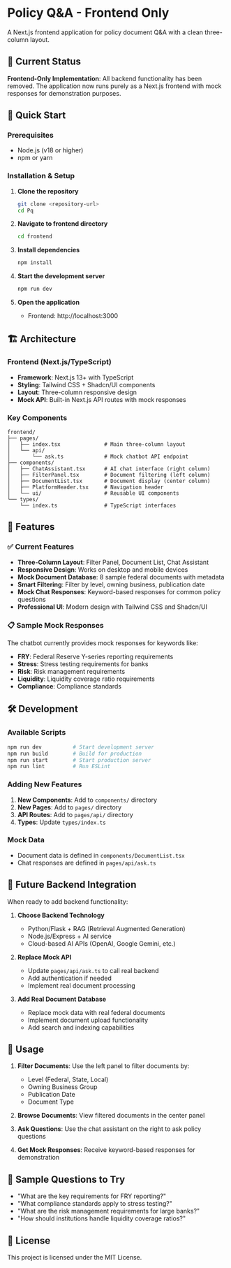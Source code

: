 # Policy Q&A - Frontend Only

A Next.js frontend application for policy document Q&A with a clean three-column layout.

## 🎯 Current Status

**Frontend-Only Implementation**: All backend functionality has been removed. The application now runs purely as a Next.js frontend with mock responses for demonstration purposes.

## 🚀 Quick Start

### Prerequisites
- Node.js (v18 or higher)
- npm or yarn

### Installation & Setup

1. **Clone the repository**
   ```bash
   git clone <repository-url>
   cd Pq
   ```

2. **Navigate to frontend directory**
   ```bash
   cd frontend
   ```

3. **Install dependencies**
   ```bash
   npm install
   ```

4. **Start the development server**
   ```bash
   npm run dev
   ```

5. **Open the application**
   - Frontend: http://localhost:3000

## 🏗️ Architecture

### Frontend (Next.js/TypeScript)
- **Framework**: Next.js 13+ with TypeScript
- **Styling**: Tailwind CSS + Shadcn/UI components
- **Layout**: Three-column responsive design
- **Mock API**: Built-in Next.js API routes with mock responses

### Key Components

```
frontend/
├── pages/
│   ├── index.tsx              # Main three-column layout
│   └── api/
│       └── ask.ts             # Mock chatbot API endpoint
├── components/
│   ├── ChatAssistant.tsx      # AI chat interface (right column)
│   ├── FilterPanel.tsx        # Document filtering (left column)
│   ├── DocumentList.tsx       # Document display (center column)
│   ├── PlatformHeader.tsx     # Navigation header
│   └── ui/                    # Reusable UI components
└── types/
    └── index.ts               # TypeScript interfaces
```

## 🎨 Features

### ✅ Current Features
- **Three-Column Layout**: Filter Panel, Document List, Chat Assistant
- **Responsive Design**: Works on desktop and mobile devices
- **Mock Document Database**: 8 sample federal documents with metadata
- **Smart Filtering**: Filter by level, owning business, publication date
- **Mock Chat Responses**: Keyword-based responses for common policy questions
- **Professional UI**: Modern design with Tailwind CSS and Shadcn/UI

### 📋 Sample Mock Responses
The chatbot currently provides mock responses for keywords like:
- **FRY**: Federal Reserve Y-series reporting requirements
- **Stress**: Stress testing requirements for banks
- **Risk**: Risk management requirements
- **Liquidity**: Liquidity coverage ratio requirements
- **Compliance**: Compliance standards

## 🛠️ Development

### Available Scripts
```bash
npm run dev          # Start development server
npm run build        # Build for production
npm run start        # Start production server
npm run lint         # Run ESLint
```

### Adding New Features

1. **New Components**: Add to `components/` directory
2. **New Pages**: Add to `pages/` directory
3. **API Routes**: Add to `pages/api/` directory
4. **Types**: Update `types/index.ts`

### Mock Data
- Document data is defined in `components/DocumentList.tsx`
- Chat responses are defined in `pages/api/ask.ts`

## 🔮 Future Backend Integration

When ready to add backend functionality:

1. **Choose Backend Technology**
   - Python/Flask + RAG (Retrieval Augmented Generation)
   - Node.js/Express + AI service
   - Cloud-based AI APIs (OpenAI, Google Gemini, etc.)

2. **Replace Mock API**
   - Update `pages/api/ask.ts` to call real backend
   - Add authentication if needed
   - Implement real document processing

3. **Add Real Document Database**
   - Replace mock data with real federal documents
   - Implement document upload functionality
   - Add search and indexing capabilities

## 📱 Usage

1. **Filter Documents**: Use the left panel to filter documents by:
   - Level (Federal, State, Local)
   - Owning Business Group
   - Publication Date
   - Document Type

2. **Browse Documents**: View filtered documents in the center panel

3. **Ask Questions**: Use the chat assistant on the right to ask policy questions

4. **Get Mock Responses**: Receive keyword-based responses for demonstration

## 🎯 Sample Questions to Try

- "What are the key requirements for FRY reporting?"
- "What compliance standards apply to stress testing?"
- "What are the risk management requirements for large banks?"
- "How should institutions handle liquidity coverage ratios?"

## 📄 License

This project is licensed under the MIT License.